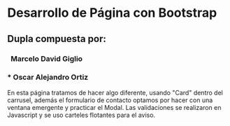 # Desarrollo de Página con Bootstrap

## Dupla compuesta por:
###   Marcelo David Giglio
###                   * Oscar Alejandro Ortiz

En esta página tratamos de hacer algo diferente, usando "Card" dentro del carrusel, además el formulario de contacto optamos por hacer con una ventana emergente y practicar el Modal. Las validaciones se realizaron en Javascript y se uso carteles flotantes para el aviso. 
